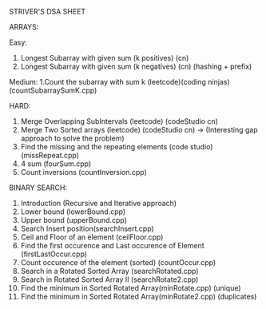 STRIVER'S DSA SHEET

ARRAYS:

Easy:
1. Longest Subarray with given sum (k positives) (cn)
2. Longest Subarray with given sum (k negatives) (cn) (hashing + prefix)

Medium: 
1.Count the subarray with sum k (leetcode)(coding ninjas) (countSubarraySumK.cpp)

HARD:
1. Merge Overlapping SubIntervals (leetcode) (codeStudio cn)
2. Merge Two Sorted arrays (leetcode) (codeStudio cn) -> (Interesting gap approach to solve the problem)
3. Find the missing and the repeating elements (code studio) (missRepeat.cpp)
4. 4 sum (fourSum.cpp)
5. Count inversions (countInversion.cpp)


BINARY SEARCH:
1. Introduction (Recursive and Iterative approach)
2. Lower bound (lowerBound.cpp)
3. Upper bound (upperBound.cpp)
4. Search Insert position(searchInsert.cpp)
5. Ceil and Floor of an element (ceilFloor.cpp)
6. Find the first occurence and Last occurence of Element (firstLastOccur.cpp)
7. Count occurence of the element (sorted) (countOccur.cpp)
8. Search in a Rotated Sorted Array (searchRotated.cpp)
9. Search in Rotated Sorted Array II (searchRotate2.cpp)
10. Find the minimum in Sorted Rotated Array(minRotate.cpp) (unique)
11. Find the minimum in Sorted Rotated Array(minRotate2.cpp) (duplicates)